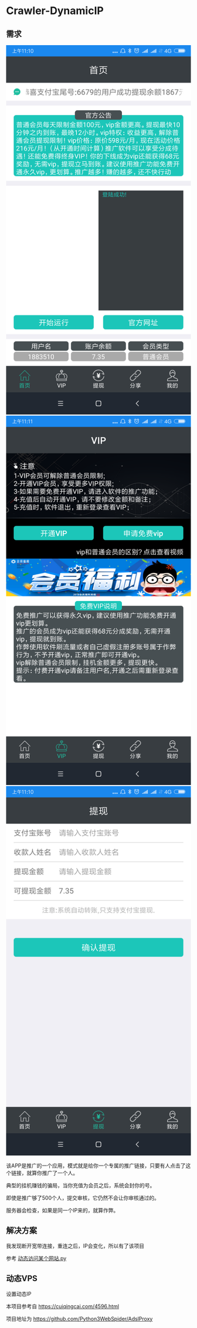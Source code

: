 # Crawler-DynamicIP

## 需求

![1](img/1.png)
![2](img/2.png)
![3](img/3.png)

该APP是推广的一个应用，模式就是给你一个专属的推广链接，只要有人点击了这个链接，就算你推广了一个人。

典型的挂机赚钱的骗局，当你充值为会员之后，系统会封你的号。

即使是推广够了500个人，提交审核，它仍然不会让你审核通过的。

服务器会检查，如果是同一个IP来的，就算作弊。

## 解决方案

我发现断开宽带连接，重连之后，IP会变化，所以有了该项目

参考 [动态访问某个网站.py](/动态访问某个网站.py)


## 动态VPS


设置动态IP


本项目参考自 https://cuiqingcai.com/4596.html


项目地址为 https://github.com/Python3WebSpider/AdslProxy

